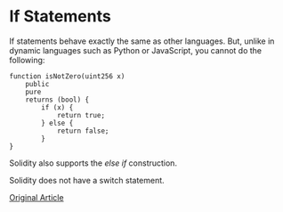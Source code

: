 # If Statements

If statements behave exactly the same as other languages. But, unlike in dynamic languages such as Python or JavaScript, you cannot do the following:

```solidity
function isNotZero(uint256 x)
    public
    pure
    returns (bool) {
        if (x) {
            return true;
        } else {
            return false;
        }
}
```

Solidity also supports the _else if_ construction.

Solidity does not have a switch statement.

[Original Article](https://www.rareskills.io/learn-solidity/if-statements)
